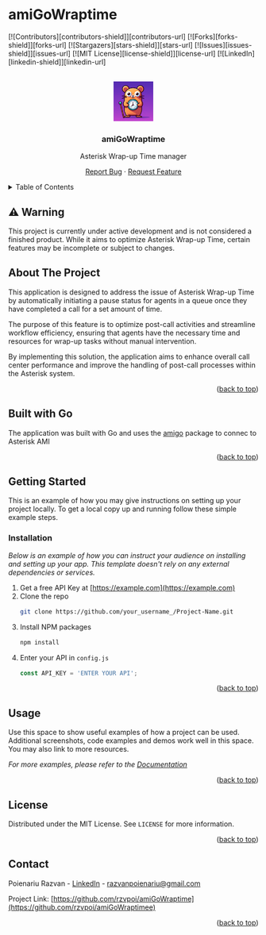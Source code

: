 # amiGoWraptime
<!-- Improved compatibility of back to top link: See: https://github.com/othneildrew/Best-README-Template/pull/73 -->
<a name="readme-top"></a>
<!--
*** Thanks for checking out the Best-README-Template. If you have a suggestion
*** that would make this better, please fork the repo and create a pull request
*** or simply open an issue with the tag "enhancement".
*** Don't forget to give the project a star!
*** Thanks again! Now go create something AMAZING! :D
-->



<!-- PROJECT SHIELDS -->
<!--
*** I'm using markdown "reference style" links for readability.
*** Reference links are enclosed in brackets [ ] instead of parentheses ( ).
*** See the bottom of this document for the declaration of the reference variables
*** for contributors-url, forks-url, etc. This is an optional, concise syntax you may use.
*** https://www.markdownguide.org/basic-syntax/#reference-style-links
-->
[![Contributors][contributors-shield]][contributors-url]
[![Forks][forks-shield]][forks-url]
[![Stargazers][stars-shield]][stars-url]
[![Issues][issues-shield]][issues-url]
[![MIT License][license-shield]][license-url]
[![LinkedIn][linkedin-shield]][linkedin-url]



<!-- PROJECT LOGO -->
<br />
<div align="center">
  <a href="https://github.com/rzvpoi/amiGoWraptime">
    <img src="images/logo.jpg" alt="Logo" width="80" height="80">
  </a>

  <h3 align="center">amiGoWraptime</h3>

  <p align="center">
    Asterisk Wrap-up Time manager


   <a href="https://github.com/rzvpoi/amiGoWraptime/issues">Report Bug</a>
    ·
    <a href="https://github.com/rzvpoi/amiGoWraptime/issues">Request Feature</a>
  </p>
</div>



<!-- TABLE OF CONTENTS -->
<details>
  <summary>Table of Contents</summary>
  <ol>
    <li>
      <a href="#about-the-project">About The Project</a>
      <ul>
      </ul>
    </li>
    <li>
      <a href="#getting-started">Getting Started</a>
      <ul>
        <li><a href="#installation">Installation</a></li>
      </ul>
    </li>
    <li><a href="#usage">Usage</a></li>
    <li><a href="#license">License</a></li>
    <li><a href="#contact">Contact</a></li>
  </ol>
</details>

## ⚠️ Warning
This project is currently under active development and is not considered a finished product. While it aims to optimize Asterisk Wrap-up Time, certain features may be incomplete or subject to changes.

<!-- ABOUT THE PROJECT -->
## About The Project

This application is designed to address the issue of Asterisk Wrap-up Time by automatically initiating a pause status for agents in a queue once they have completed a call for a set amount of time. 

The purpose of this feature is to optimize post-call activities and streamline workflow efficiency, ensuring that agents have the necessary time and resources for wrap-up tasks without manual intervention. 

By implementing this solution, the application aims to enhance overall call center performance and improve the handling of post-call processes within the Asterisk system.

<p align="right">(<a href="#readme-top">back to top</a>)</p>

## Built with Go

The application was built with Go and uses the [amigo](https://pkg.go.dev/github.com/ivahaev/amigo) package to connec to Asterisk AMI

<p align="right">(<a href="#readme-top">back to top</a>)</p>

<!-- GETTING STARTED -->
## Getting Started

This is an example of how you may give instructions on setting up your project locally.
To get a local copy up and running follow these simple example steps.

### Installation

_Below is an example of how you can instruct your audience on installing and setting up your app. This template doesn't rely on any external dependencies or services._

1. Get a free API Key at [https://example.com](https://example.com)
2. Clone the repo
   ```sh
   git clone https://github.com/your_username_/Project-Name.git
   ```
3. Install NPM packages
   ```sh
   npm install
   ```
4. Enter your API in `config.js`
   ```js
   const API_KEY = 'ENTER YOUR API';
   ```

<p align="right">(<a href="#readme-top">back to top</a>)</p>



<!-- USAGE EXAMPLES -->
## Usage

Use this space to show useful examples of how a project can be used. Additional screenshots, code examples and demos work well in this space. You may also link to more resources.

_For more examples, please refer to the [Documentation](https://example.com)_

<p align="right">(<a href="#readme-top">back to top</a>)</p>


<!-- LICENSE -->
## License

Distributed under the MIT License. See `LICENSE` for more information.

<p align="right">(<a href="#readme-top">back to top</a>)</p>



<!-- CONTACT -->
## Contact

Poienariu Razvan - [LinkedIn](https://ro.linkedin.com/in/razvan-poienariu) - razvanpoienariu@gmail.com

Project Link: [https://github.com/rzvpoi/amiGoWraptime](https://github.com/rzvpoi/amiGoWraptimee)

<p align="right">(<a href="#readme-top">back to top</a>)</p>


